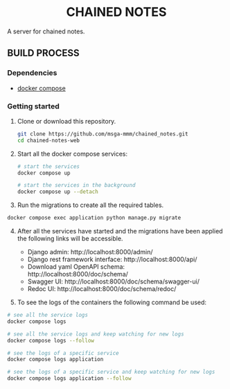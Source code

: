 <h1 align="center">CHAINED NOTES</h1>

A server for chained notes.

## BUILD PROCESS

### Dependencies

- [docker compose](https://docs.docker.com/compose/install/)

### Getting started

1. Clone or download this repository.

   ```sh
   git clone https://github.com/msga-mmm/chained_notes.git
   cd chained-notes-web
   ```

2. Start all the docker compose services:

   ```sh
   # start the services
   docker compose up

   # start the services in the background
   docker compose up --detach
   ```

3. Run the migrations to create all the required tables.

  ```sh
  docker compose exec application python manage.py migrate
  ```

4. After all the services have started and the migrations have been applied the following links will be accessible.

   - Django admin: http://localhost:8000/admin/
   - Django rest framework interface: http://localhost:8000/api/
   - Download yaml OpenAPI schema: http://localhost:8000/doc/schema/
   - Swagger UI: http://localhost:8000/doc/schema/swagger-ui/
   - Redoc UI: http://localhost:8000/doc/schema/redoc/

5. To see the logs of the containers the following command be used:

  ```sh
  # see all the service logs
  docker compose logs

  # see all the service logs and keep watching for new logs
  docker compose logs --follow

  # see the logs of a specific service
  docker compose logs application

  # see the logs of a specific service and keep watching for new logs
  docker compose logs application --follow
  ```
